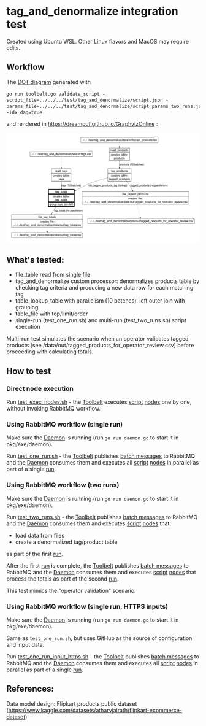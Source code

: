 # tag_and_denormalize integration test

Created using Ubuntu WSL. Other Linux flavors and MacOS may require edits.

## Workflow

The [DOT diagram](../../doc/glossary.md#dot-diagrams) generated with
```
go run toolbelt.go validate_script -script_file=../../../test/tag_and_denormalize/script.json -params_file=../../../test/tag_and_denormalize/script_params_two_runs.json -idx_dag=true
```
and rendered in https://dreampuf.github.io/GraphvizOnline :

![drawing](../../doc/dot-tag-and-denormalize.svg)

## What's tested:

- file_table read from single file
- tag_and_denormalize custom processor: denormalizes products table by checking tag criteria and producing a new data row for each matching tag
- table_lookup_table with parallelism (10 batches), left outer join with grouping
- table_file with top/limit/order
- single-run (test_one_run.sh) and multi-run (test_two_runs.sh) script execution

Multi-run test simulates the scenario when an operator validates tagged products (see /data/out/tagged_products_for_operator_review.csv) before proceeding with calculating totals.

## How to test

### Direct node execution

Run [test_exec_nodes.sh](test_exec_nodes.sh)  - the [Toolbelt](../../doc/glossary.md#toolbelt) executes [script](script.json) [nodes](../../doc/glossary.md#script-node) one by one, without invoking RabbitMQ workflow.

### Using RabbitMQ workflow (single run)

Make sure the [Daemon](../../doc/glossary.md#daemon) is running (run `go run daemon.go` to start it in pkg/exe/daemon).

Run [test_one_run.sh](test_one_run.sh) - the [Toolbelt](../../doc/glossary.md#toolbelt) publishes [batch messages](../../doc/glossary.md#data-batch) to RabbitMQ and the [Daemon](../../doc/glossary.md#daemon) consumes them and executes all [script](script.json) [nodes](../../doc/glossary.md#script-node) in parallel as part of a single [run](../../doc/glossary.md#run).

### Using RabbitMQ workflow (two runs)

Make sure the [Daemon](../../doc/glossary.md#daemon) is running (run `go run daemon.go` to start it in pkg/exe/daemon).

Run [test_two_runs.sh](test_two_runs.sh) - the [Toolbelt](../../doc/glossary.md#toolbelt) publishes [batch messages](../../doc/glossary.md#data-batch) to RabbitMQ and the [Daemon](../../doc/glossary.md#daemon) consumes them and executes [script](script.json) [nodes](../../doc/glossary.md#script-node) that:
- load data from files
- create a denormalized tag/product table

as part of the first [run](../../doc/glossary.md#run).

After the first [run](../../doc/glossary.md#run) is complete, the [Toolbelt](../../doc/glossary.md#toolbelt) publishes [batch messages](../../doc/glossary.md#data-batch) to RabbitMQ and the [Daemon](../../doc/glossary.md#daemon) consumes them and executes [script](script.json) [nodes](../../doc/glossary.md#script-node) that process the totals as part of the second [run](../../doc/glossary.md#run).

This test mimics the "operator validation" scenario.

### Using RabbitMQ workflow (single run, HTTPS inputs)

Make sure the [Daemon](../../doc/glossary.md#daemon) is running (run `go run daemon.go` to start it in pkg/exe/daemon).

Same as `test_one_run.sh`, but uses GitHub as the source of configuration and input data.

Run [test_one_run_input_https.sh](test_one_run_input_https.sh) - the [Toolbelt](../../doc/glossary.md#toolbelt) publishes [batch messages](../../doc/glossary.md#data-batch) to RabbitMQ and the [Daemon](../../doc/glossary.md#daemon) consumes them and executes all [script](script.json) [nodes](../../doc/glossary.md#script-node) in parallel as part of a single [run](../../doc/glossary.md#run).

## References:

Data model design: Flipkart products public dataset (https://www.kaggle.com/datasets/atharvjairath/flipkart-ecommerce-dataset)